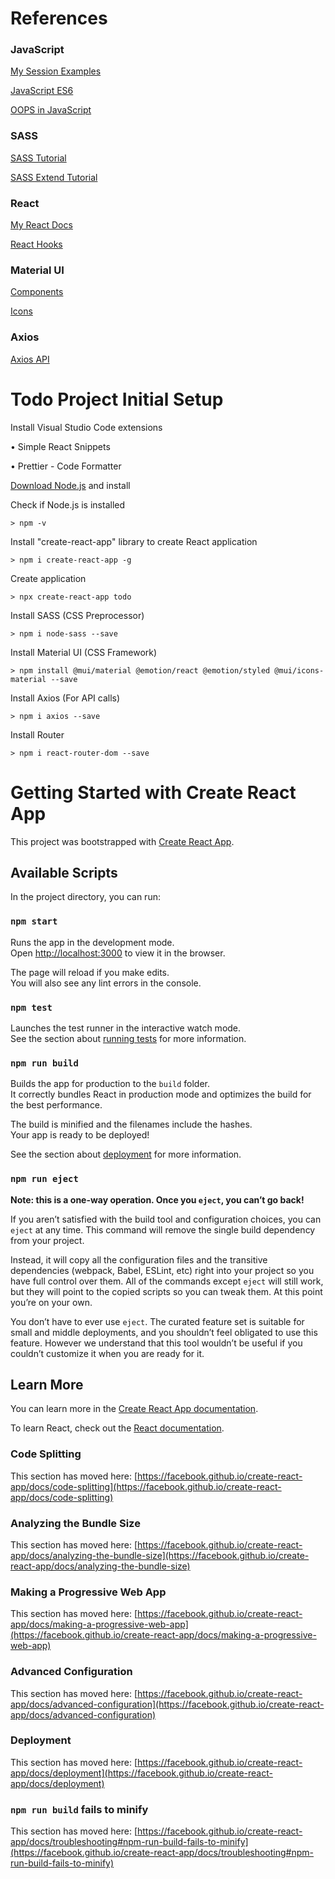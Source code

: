 # References

### JavaScript

[My Session Examples](https://github.com/Mounish-Kumar/JS6Demo)

[JavaScript ES6](https://www.youtube.com/watch?v=NCwa_xi0Uuc)

[OOPS in JavaScript](https://www.youtube.com/watch?v=PFmuCDHHpwk)


### SASS

[SASS Tutorial](https://www.youtube.com/watch?v=roywYSEPSvc)

[SASS Extend Tutorial](https://www.youtube.com/watch?v=is87ILGUQWU)


### React

[My React Docs](https://github.com/Mounish-Kumar/InterviewPreparation/blob/master/React%20%26%20Redux.txt)

[React Hooks](https://youtube.com/playlist?list=PLZlA0Gpn_vH8EtggFGERCwMY5u5hOjf-h)


### Material UI

[Components](https://mui.com/components/)

[Icons](https://mui.com/components/material-icons/)


### Axios

[Axios API](https://axios-http.com/docs/api_intro)



# Todo Project Initial Setup

Install Visual Studio Code extensions

• Simple React Snippets

• Prettier - Code Formatter

[Download Node.js](https://nodejs.org/en/download/) and install

Check if Node.js is installed

	> npm -v

Install "create-react-app" library to create React application

	> npm i create-react-app -g

Create application

	> npx create-react-app todo

Install SASS (CSS Preprocessor)

	> npm i node-sass --save

Install Material UI (CSS Framework)

	> npm install @mui/material @emotion/react @emotion/styled @mui/icons-material --save

Install Axios (For API calls)

	> npm i axios --save

Install Router

	> npm i react-router-dom --save



# Getting Started with Create React App

This project was bootstrapped with [Create React App](https://github.com/facebook/create-react-app).

## Available Scripts

In the project directory, you can run:

### `npm start`

Runs the app in the development mode.\
Open [http://localhost:3000](http://localhost:3000) to view it in the browser.

The page will reload if you make edits.\
You will also see any lint errors in the console.

### `npm test`

Launches the test runner in the interactive watch mode.\
See the section about [running tests](https://facebook.github.io/create-react-app/docs/running-tests) for more information.

### `npm run build`

Builds the app for production to the `build` folder.\
It correctly bundles React in production mode and optimizes the build for the best performance.

The build is minified and the filenames include the hashes.\
Your app is ready to be deployed!

See the section about [deployment](https://facebook.github.io/create-react-app/docs/deployment) for more information.

### `npm run eject`

**Note: this is a one-way operation. Once you `eject`, you can’t go back!**

If you aren’t satisfied with the build tool and configuration choices, you can `eject` at any time. This command will remove the single build dependency from your project.

Instead, it will copy all the configuration files and the transitive dependencies (webpack, Babel, ESLint, etc) right into your project so you have full control over them. All of the commands except `eject` will still work, but they will point to the copied scripts so you can tweak them. At this point you’re on your own.

You don’t have to ever use `eject`. The curated feature set is suitable for small and middle deployments, and you shouldn’t feel obligated to use this feature. However we understand that this tool wouldn’t be useful if you couldn’t customize it when you are ready for it.

## Learn More

You can learn more in the [Create React App documentation](https://facebook.github.io/create-react-app/docs/getting-started).

To learn React, check out the [React documentation](https://reactjs.org/).

### Code Splitting

This section has moved here: [https://facebook.github.io/create-react-app/docs/code-splitting](https://facebook.github.io/create-react-app/docs/code-splitting)

### Analyzing the Bundle Size

This section has moved here: [https://facebook.github.io/create-react-app/docs/analyzing-the-bundle-size](https://facebook.github.io/create-react-app/docs/analyzing-the-bundle-size)

### Making a Progressive Web App

This section has moved here: [https://facebook.github.io/create-react-app/docs/making-a-progressive-web-app](https://facebook.github.io/create-react-app/docs/making-a-progressive-web-app)

### Advanced Configuration

This section has moved here: [https://facebook.github.io/create-react-app/docs/advanced-configuration](https://facebook.github.io/create-react-app/docs/advanced-configuration)

### Deployment

This section has moved here: [https://facebook.github.io/create-react-app/docs/deployment](https://facebook.github.io/create-react-app/docs/deployment)

### `npm run build` fails to minify

This section has moved here: [https://facebook.github.io/create-react-app/docs/troubleshooting#npm-run-build-fails-to-minify](https://facebook.github.io/create-react-app/docs/troubleshooting#npm-run-build-fails-to-minify)
